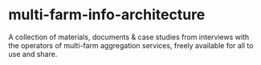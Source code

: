 # multi-farm-info-architecture
A collection of materials, documents &amp; case studies from interviews with the operators of multi-farm aggregation services, freely available for all to use and share.
